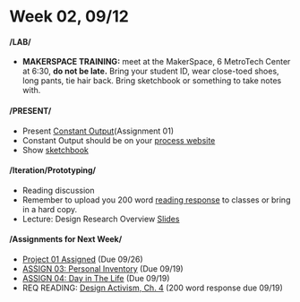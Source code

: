 # Week 02, 09/12

#### /LAB/

* __MAKERSPACE TRAINING:__ meet at the MakerSpace, 6 MetroTech Center at 6:30, __do not be late.__
Bring your student ID, wear close-toed shoes, long pants, tie hair back. Bring sketchbook or something to take notes with.

#### /PRESENT/

* Present [Constant Output](constant_output_choices.md)(Assignment 01)
* Constant Output should be on your [process website](process_website.md)
* Show [sketchbook](notebook_or_sketchbook.md)

#### /Iteration/Prototyping/

* Reading discussion
* Remember to upload you 200 word [reading response](reading_responses.md) to classes or bring in a hard copy.
* Lecture: Design Research Overview [Slides](https://docs.google.com/presentation/d/1UGf2cRX1_iFs5dr76ll7hIAAxrzbX_VrRQJ7F3fX_h8/edit?usp=sharing)

#### /Assignments for Next Week/

* [Project 01 Assigned](creative_process.md) (Due 09/26)
* [ASSIGN 03: Personal Inventory](personal_inventory.md) (Due 09/19)
* [ASSIGN 04: Day in The Life](day_in_the_life.md) (Due 09/19)
* REQ READING: [Design Activism, Ch. 4](https://designopendata.files.wordpress.com/2014/05/designactivism-beautifulstrangenessforasustainableworld_alastairfuadluke.pdf) (200 word response due 09/19)
